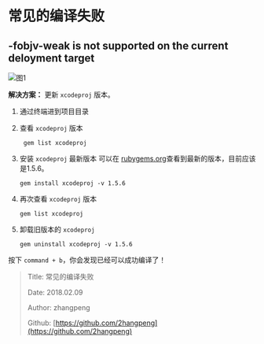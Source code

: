 # 常见的编译失败

## -fobjv-weak is not supported on the current deloyment target

![&#x56FE;1](http://file.zhangpeng.site/2018/02/09/1.jpg)

**解决方案：**
更新 `xcodeproj` 版本。

1. 通过终端进到项目目录
2. 查看 `xcodeproj` 版本

   ```text
    gem list xcodeproj
   ```

3. 安装 `xcodeproj` 最新版本 可以在 [rubygems.org](https://rubygems.org/gems/xcodeproj)查看到最新的版本，目前应该是1.5.6。

   ```text
   gem install xcodeproj -v 1.5.6
   ```

4. 再次查看 `xcodeproj` 版本

   ```text
   gem list xcodeproj
   ```

5. 卸载旧版本的 `xcodeproj`

   ```text
   gem uninstall xcodeproj -v 1.5.6
   ```

按下 `command + b`，你会发现已经可以成功编译了！

> Title: 常见的编译失败
>
> Date: 2018.02.09
>
> Author: zhangpeng
>
> Github: [https://github.com/2hangpeng](https://github.com/2hangpeng)

